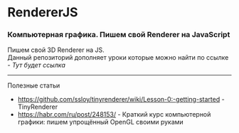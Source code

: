 # RendererJS

### Компьютерная графика. Пишем свой Renderer на JavaScript

Пишем свой 3D Renderer на JS.<br>
Данный репозиторий дополняет уроки которые можно найти по ссылке - *Тут будет ссылка*

---

Полезные статьи
* https://github.com/ssloy/tinyrenderer/wiki/Lesson-0:-getting-started - TinyRenderer
* https://habr.com/ru/post/248153/ - Краткий курс компьютерной графики: пишем упрощённый OpenGL своими руками
